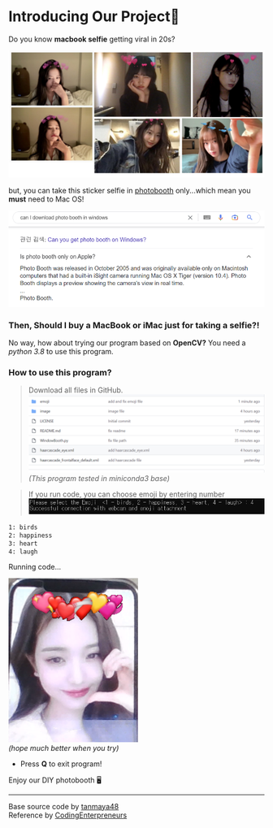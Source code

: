 # Introducing Our Project👋

 
 Do you know **macbook selfie** getting viral in 20s?
   
![selfies](image/selfie.png)


 but, you can take this sticker selfie in [photobooth](https://support.apple.com/ko-kr/guide/photo-booth/welcome/mac) only...which mean you **must** need to Mac OS!  
   
![search](image/google.png)

### Then, Should I buy a MacBook or iMac just for taking a selfie?!
  
  
 No way, how about trying our program based on **OpenCV?**
 You need a *python 3.8* to use this program.

### How to use this program?

>Download all files in GitHub.  
![github](image/github.png)
*(This program tested in miniconda3 base)*

>If you run code, you can choose emoji by entering number  
![select](image/select.PNG)

```
1: birds
2: happiness
3: heart
4: laugh
```

Running code...  
  

![result](image/test.PNG)  
*(hope much better when you try)*

  
* Press **Q** to exit program!  
  

Enjoy our DIY photobooth 🖥  

  

***
Base source code by [tanmaya48](https://github.com/tanmaya48/OpenCV-puts-glasses-on-face)  
Reference by [CodingEnterpreneurs](https://www.youtube.com/watch?v=HZ3mhgbjtRU)

